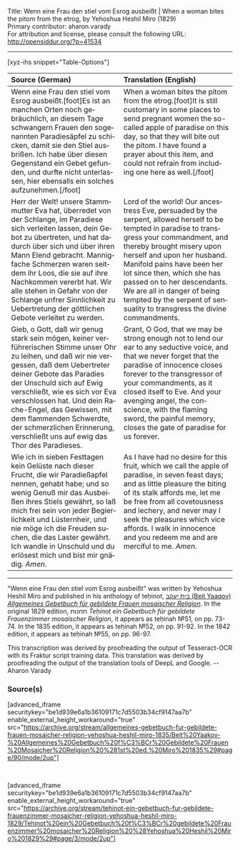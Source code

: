 <html>
<head></head>
<body>
Title: Wenn eine Frau den stiel vom Esrog ausbeißt | When a woman bites the pitom from the etrog, by Yehoshua Heshil Miro (1829)<br />
Primary contributor: aharon.varady<br />
For attribution and license, please consult the following URL: <a href="http://opensiddur.org/?p=41534">http://opensiddur.org/?p=41534</a>
<p />
<hr />

[xyz-ihs snippet="Table-Options"]<table style="margin-left: auto; margin-right: auto;" class="draggable">
<thead><tr><th id="x" style="text-align: left;">Source (German)</th><th style="text-align: left;">Translation (English)</th></tr></thead>
<tbody>
<tr><td style="vertical-align:top;">
<div class="german" lang="de" style="text-align: left;">
Wenn eine Frau den stiel vom Esrog ausbeißt.[foot]Es ist an manchen Orten noch gebräuchlich, an diesem Tage schwangern Frauen den sogenannten Paradiesäpfel zu schicken, damit sie den Stiel ausbrißen. Ich habe über diesen Gegenstand ein Gebet gefunden, und durfte nicht unterlassen, hier ebensalls ein solches aufzunehmen.[/foot]
</div></td>

<td style="vertical-align:top;">
<div class="english" lang="en" style="text-align: left;">
When a woman bites the pitom from the etrog.[foot]It is still customary in some places to send pregnant women the so-called apple of paradise on this day, so that they will bite out the pitom. I have found a prayer about this item, and could not refrain from including one here as well.[/foot]
</div></td></tr>


<tr><td style="vertical-align:top;">
<div class="german" lang="de">
Herr der Welt! 
unsere Stammmutter Eva hat, 
überredet von der Schlange, im Paradiese 
sich verleiten lassen, 
dein Gebot zu übertreten, 
und hat dadurch über sich 
und über ihren Mann Elend gebracht. 
Mannigfache Schmerzen waren seitdem ihr Loos, 
die sie auf ihre Nachkommen vererbt hat. 
Wir alle stehen in Gefahr 
von der Schlange unfrer Sinnlichkeit 
zu Uebertretung der göttlichen Gebote verleitet zu werden. 
</div></td>

<td style="vertical-align:top;">
<div class="english" lang="en" style="text-align: left;">
Lord of the world! 
Our ancestress Eve, 
persuaded by the serpent, 
allowed herself to be tempted in paradise 
to transgress your commandment, 
and thereby brought misery upon herself 
and upon her husband. 
Manifold pains have been her lot since then, 
which she has passed on to her descendants. 
We are all in danger of being tempted 
by the serpent of sensuality 
to transgress the divine commandments. 
</div></td></tr>


<tr><td style="vertical-align:top;">
<div class="german" lang="de">
Gieb, o Gott, 
daß wir genug stark sein mögen, 
keiner verführerischen Stimme unser Ohr zu leihen, 
und daß wir nie vergessen, 
daß dem Uebertreter deiner Gebote das Paradies 
der Unschuld sich auf Ewig verschließt, 
wie es sich vor Eva verschlossen hat. 
Und dein Rache-Engel, 
das Gewissen, 
mit dem flammenden Schwerdte, 
der schmerzlichen Erinnerung, 
verschließt uns auf ewig das Thor des Paradieses. 
</div></td>

<td style="vertical-align:top;">
<div class="english" lang="en" style="text-align: left;">
Grant, O God, 
that we may be strong enough 
not to lend our ear to any seductive voice, 
and that we never forget 
that the paradise of innocence closes forever 
to the transgressor of your commandments, 
as it closed itself to Eve. 
And your avenging angel, 
the conscience, 
with the flaming sword, 
the painful memory, 
closes the gate of paradise for us forever. 
</div></td></tr>


<tr><td style="vertical-align:top;">
<div class="german" lang="de">
Wie ich in sieben Festtagen kein Gelüste nach dieser Frucht, 
die wir Paradießapfel nennen, 
gehabt habe; 
und so wenig Genuß mir das Ausbeißen ihres Stiels gewährt, 
so laß mich frei sein von jeder Begierlichkeit und Lüsternheir, 
und nie möge ich die Freuden suchen, 
die das Laster gewährt. 
Ich wandle in Unschuld 
und du erlösest mich 
und bist mir gnädig. 
<em>Amen</em>.
</div></td>

<td style="vertical-align:top;">
<div class="english" lang="en" style="text-align: left;">
As I have had no desire for this fruit, 
which we call the apple of paradise, 
in seven feast days; 
and as little pleasure the biting of its stalk affords me, 
let me be free from all covetousness and lechery, 
and never may I seek the pleasures 
which vice affords. 
I walk in innocence 
and you redeem me 
and are merciful to me. 
<em>Amen</em>.
</div></td></tr>
</tbody></table>


<hr />

"Wenn eine Frau den stiel vom Esrog ausbeißt" was written by Yehoshua Heshil Miro and published in his anthology of teḥinot, <a href="/?p=41365">בית יעקב (Beit Yaaqov) <em>Allgemeines Gebetbuch für gebildete Frauen mosaischer Religion</em></a>. In the original 1829 edition, תחנות <em>Teḥinot ein Gebetbuch für gebildete Frauenzimmer mosaischer Religion</em>, it appears as teḥinah №51, on pp. 73-74. In the 1835 edition, it appears as teḥinah №52, on pp. 91-92. In the 1842 edition, it appears as teḥinah №55, on pp. 96-97.

This transcription was derived by proofreading the output of Tesseract-OCR with its Fraktur script training data. This translation was derived by proofreading the output of the translation tools of DeepL and Google. --Aharon Varady

<h3>Source(s)</h3>

[advanced_iframe securitykey="be1d939e6a1b36109171c7d5503b34cf9147aa7b" enable_external_height_workaround="true" src="https://archive.org/stream/allgemeines-gebetbuch-fur-gebildete-frauen-mosaicher-religion-yehoshua-heshil-miro-1835/Beit%20Yaakov-%20Allgemeines%20Gebetbuch%20f%C3%BCr%20Gebildete%20Frauen%20Mosaicher%20Religion%20%281st%20ed.%20Miro%201835%29#page/90/mode/2up"]

&nbsp;

[advanced_iframe securitykey="be1d939e6a1b36109171c7d5503b34cf9147aa7b" enable_external_height_workaround="true" src="https://archive.org/stream/tehinot-ein-gebetbuch-fur-gebildete-frauenzimmer-mosaicher-religion-yehoshua-heshil-miro-1829/Tehinot%20ein%20Gebetbuch%20f%C3%BCr%20gebildete%20Frauenzimmer%20mosaicher%20Religion%20%28Yehoshua%20Heshil%20Miro%201829%29#page/3/mode/2up"]

&nbsp;
</body>
</html>